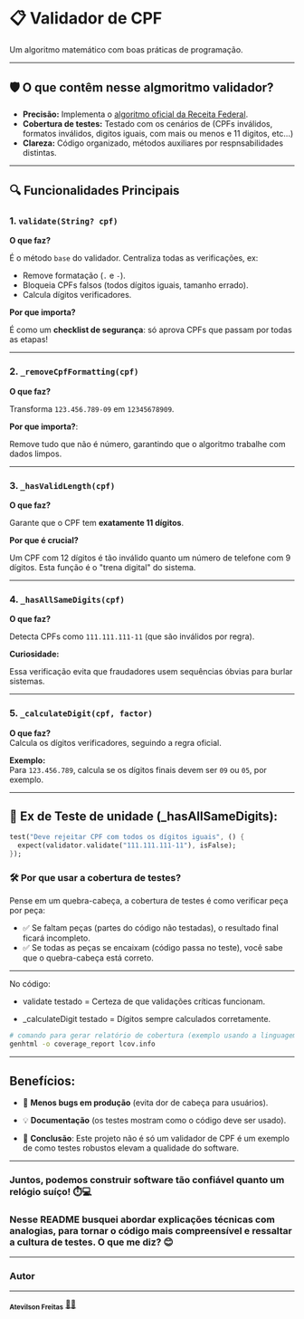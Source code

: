 # 📋 **Validador de CPF**

Um algoritmo matemático com boas práticas de programação.

---

## 🛡️ **O que contêm nesse algmoritmo validador?** 

- **Precisão:** Implementa o [algoritmo oficial da Receita Federal](https://macoratti.net/alg_cpf.htm).  
- **Cobertura de testes:** Testado com os cenários de (CPFs inválidos, formatos inválidos, digitos iguais, com mais ou menos e 11 digitos, etc...)  
- **Clareza:** Código organizado, métodos auxiliares por respnsabilidades distintas.  

---

## 🔍 **Funcionalidades Principais**  

### 1. `validate(String? cpf)`  

**O que faz?**  

É o método ```base``` do validador. Centraliza todas as verificações, ex:  

- Remove formatação (`.` e `-`).  
- Bloqueia CPFs falsos (todos dígitos iguais, tamanho errado).  
- Calcula dígitos verificadores.  

**Por que importa?**  

É como um **checklist de segurança**: só aprova CPFs que passam por todas as etapas!  

---

### 2. `_removeCpfFormatting(cpf)`  

**O que faz?**  

Transforma `123.456.789-09` em `12345678909`.  

**Por que importa?**:  

Remove tudo que não é número, garantindo que o algoritmo trabalhe com dados limpos.  

---

### 3. `_hasValidLength(cpf)`  

**O que faz?**  

Garante que o CPF tem **exatamente 11 dígitos**.  

**Por que é crucial?**  

Um CPF com 12 dígitos é tão inválido quanto um número de telefone com 9 dígitos. Esta função é o "trena digital" do sistema.  

---

### 4. `_hasAllSameDigits(cpf)`  

**O que faz?**  

Detecta CPFs como `111.111.111-11` (que são inválidos por regra).  

**Curiosidade:**  

Essa verificação evita que fraudadores usem sequências óbvias para burlar sistemas.  

---

### 5. `_calculateDigit(cpf, factor)`  
**O que faz?**  
Calcula os dígitos verificadores, seguindo a regra oficial.  

**Exemplo:**  
Para `123.456.789`, calcula se os dígitos finais devem ser `09` ou `05`, por exemplo.  

---

## 🧪 **Ex de Teste de unidade (_hasAllSameDigits)**:
 
```dart  
test("Deve rejeitar CPF com todos os dígitos iguais", () {  
  expect(validator.validate("111.111.111-11"), isFalse);  
});  
```

### 🛠️ Por que usar a cobertura de testes?

Pense em um quebra-cabeça, a cobertura de testes é como verificar peça por peça:

- ✅ Se faltam peças (partes do código não testadas), o resultado final ficará incompleto.
- ✅ Se todas as peças se encaixam (código passa no teste), você sabe que o quebra-cabeça está correto.

---

No código:

- validate testado = Certeza de que validações críticas funcionam.

- _calculateDigit testado = Dígitos sempre calculados corretamente.


```bash
# comando para gerar relatório de cobertura (exemplo usando a linguagem Dart):  
genhtml -o coverage_report lcov.info
```

---

## **Benefícios**:

- 🚀 **Menos bugs em produção** (evita dor de cabeça para usuários).
- 💡 **Documentação** (os testes mostram como o código deve ser usado).

- 📢 **Conclusão**: Este projeto não é só um validador de CPF é um exemplo de como testes robustos elevam a qualidade do software.

---

### Juntos, podemos construir software tão confiável quanto um relógio suíço! ⏱️💻

### Nesse README busquei abordar explicações técnicas com analogias, para tornar o código mais compreensível e ressaltar a cultura de testes. O que me diz? 😊

---

### Autor

---
 <sub><b>Atevilson Freitas</b></sub></a> <a href="">🧑‍💻</a>